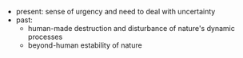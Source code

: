 - present: sense of urgency and need to deal with uncertainty
- past: 
	- human-made destruction and disturbance of nature's dynamic processes
	- beyond-human estability of nature